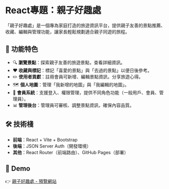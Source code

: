 # React專題：親子好趣處

「親子好趣處」是一個專為家庭打造的旅遊資訊平台，提供親子友善的景點推薦、收藏、編輯與管理功能，讓家長輕鬆規劃適合親子同遊的旅程。

## 🌟 功能特色
- 🔍 **瀏覽景點**：探索親子友善的旅遊景點，查看詳細資訊。
- ❤️ **收藏與標記**：標記「喜愛的景點」與「去過的景點」以便日後參考。
- ✏️ **使用者貢獻**：註冊會員可新增、編輯景點資訊，分享旅遊心得。
- 🗺 **個人地圖**：管理「我新增的地圖」與「我編輯的地圖」。
- 🔑 **會員系統**：支援登入、權限管理，提供不同角色功能（一般用戶、會員、管理員）。
- 📊 **管理後台**：管理員可審核、調整景點資訊，確保內容品質。

## 🛠️ 技術棧
- **前端**：React + Vite + Bootstrap
- **後端**：JSON Server Auth（開發環境）
- **其他**：React Router（前端路由）、GitHub Pages（部署）

## 🚀 Demo
👉 [親子好趣處 - 預覽網站](https://smallting1124.github.io/2025_react_project/)
